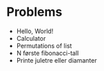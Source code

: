 Problems
========

- Hello, World!
- Calculator
- Permutations of list
- N første fibonacci-tall
- Printe juletre eller diamanter
